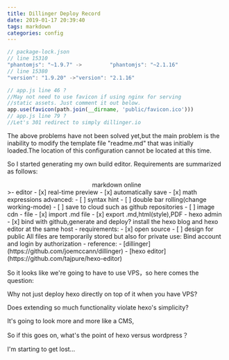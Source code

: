 ```yaml
---
title: Dillinger Deploy Record
date: 2019-01-17 20:39:40
tags: markdown
categories: config
---
```

```js
// package-lock.json 
// line 15310 
"phantomjs": "~1.9.7" ->         "phantomjs": "~2.1.16"
// line 15380
"version": "1.9.20" ->"version": "2.1.16"
```
<!-- more -->

```js
// app.js line 46 ?
//May not need to use favicon if using nginx for serving
//static assets. Just comment it out below.
app.use(favicon(path.join(__dirname, 'public/favicon.ico')))
// app.js line 79 ?
//Let's 301 redirect to simply dillinger.io
```
The above problems have not been solved yet,but the main problem is the inability to modify the template file "readme.md" that was initially loaded.The location of this configuration cannot be located at this time.

So I started generating my own build editor.
Requirements are summarized as follows:

<center>markdown online</center>
>- editor
 - [x] real-time preview
 - [x] automatically save
 - [x] math expressions
 advanced:
 - [ ] syntax hint
 - [ ] double bar rolling(change working-mode)
 - [ ] save to cloud such as github repositories
 - [ ] image cdn
- file
 - [x] import .md file
 - [x] export .md,html(style),PDF
- hexo admin
 - [x] bind with github,generate and deploy?
   install the hexo blog and hexo editor at the same host 
- requirements:
 - [x] open source
 - [ ] design for public 
   All files are temporarily stored
   but also for private use:
   Bind account and login by authorization
- reference:
 - [dillinger](https://github.com/joemccann/dillinger)
 - [hexo editor](https://github.com/tajpure/hexo-editor)
 
 
 So it looks like we're going to have to use VPS，so here comes the question:
 
 Why not just deploy hexo directly on top of it when you have VPS?
 
 Does extending so much functionality violate hexo's simplicity?
 
 It's going to look more and more like a CMS,
 
 So if this goes on, what's the point of hexo versus wordpress？
 
 I'm starting to get lost...

 
